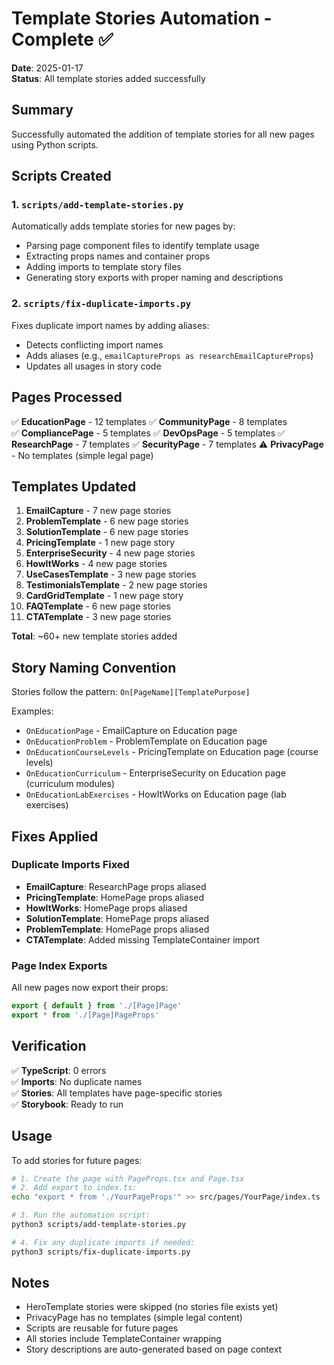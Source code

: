 # Template Stories Automation - Complete ✅

**Date**: 2025-01-17  
**Status**: All template stories added successfully

## Summary

Successfully automated the addition of template stories for all new pages using Python scripts.

## Scripts Created

### 1. `scripts/add-template-stories.py`
Automatically adds template stories for new pages by:
- Parsing page component files to identify template usage
- Extracting props names and container props
- Adding imports to template story files
- Generating story exports with proper naming and descriptions

### 2. `scripts/fix-duplicate-imports.py`
Fixes duplicate import names by adding aliases:
- Detects conflicting import names
- Adds aliases (e.g., `emailCaptureProps as researchEmailCaptureProps`)
- Updates all usages in story code

## Pages Processed

✅ **EducationPage** - 12 templates
✅ **CommunityPage** - 8 templates  
✅ **CompliancePage** - 5 templates
✅ **DevOpsPage** - 5 templates
✅ **ResearchPage** - 7 templates
✅ **SecurityPage** - 7 templates
⚠️ **PrivacyPage** - No templates (simple legal page)

## Templates Updated

1. **EmailCapture** - 7 new page stories
2. **ProblemTemplate** - 6 new page stories
3. **SolutionTemplate** - 6 new page stories
4. **PricingTemplate** - 1 new page story
5. **EnterpriseSecurity** - 4 new page stories
6. **HowItWorks** - 4 new page stories
7. **UseCasesTemplate** - 3 new page stories
8. **TestimonialsTemplate** - 2 new page stories
9. **CardGridTemplate** - 1 new page story
10. **FAQTemplate** - 6 new page stories
11. **CTATemplate** - 3 new page stories

**Total**: ~60+ new template stories added

## Story Naming Convention

Stories follow the pattern: `On[PageName][TemplatePurpose]`

Examples:
- `OnEducationPage` - EmailCapture on Education page
- `OnEducationProblem` - ProblemTemplate on Education page
- `OnEducationCourseLevels` - PricingTemplate on Education page (course levels)
- `OnEducationCurriculum` - EnterpriseSecurity on Education page (curriculum modules)
- `OnEducationLabExercises` - HowItWorks on Education page (lab exercises)

## Fixes Applied

### Duplicate Imports Fixed
- **EmailCapture**: ResearchPage props aliased
- **PricingTemplate**: HomePage props aliased  
- **HowItWorks**: HomePage props aliased
- **SolutionTemplate**: HomePage props aliased
- **ProblemTemplate**: HomePage props aliased
- **CTATemplate**: Added missing TemplateContainer import

### Page Index Exports
All new pages now export their props:
```typescript
export { default } from './[Page]Page'
export * from './[Page]PageProps'
```

## Verification

✅ **TypeScript**: 0 errors  
✅ **Imports**: No duplicate names  
✅ **Stories**: All templates have page-specific stories  
✅ **Storybook**: Ready to run

## Usage

To add stories for future pages:

```bash
# 1. Create the page with PageProps.tsx and Page.tsx
# 2. Add export to index.ts:
echo "export * from './YourPageProps'" >> src/pages/YourPage/index.ts

# 3. Run the automation script:
python3 scripts/add-template-stories.py

# 4. Fix any duplicate imports if needed:
python3 scripts/fix-duplicate-imports.py
```

## Notes

- HeroTemplate stories were skipped (no stories file exists yet)
- PrivacyPage has no templates (simple legal content)
- Scripts are reusable for future pages
- All stories include TemplateContainer wrapping
- Story descriptions are auto-generated based on page context
